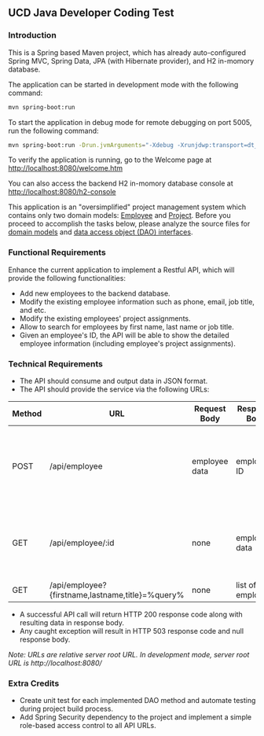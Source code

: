 UCD Java Developer Coding Test
------------------------------


### Introduction

This is a Spring based Maven project, which has already auto-configured Spring MVC, Spring Data, JPA (with Hibernate provider), and H2 in-momory database.

The application can be started in development mode with the following command:

```bash
mvn spring-boot:run
```

To start the application in debug mode for remote debugging on port 5005, run the following command: 

```bash
mvn spring-boot:run -Drun.jvmArguments="-Xdebug -Xrunjdwp:transport=dt_socket,server=y,suspend=n,address=5005"
```

To verify the application is running, go to the Welcome page at [http://localhost:8080/welcome.htm](http://localhost:8080/welcome.htm)

You can also access the backend H2 in-momory database console at [http://localhost:8080/h2-console](http://localhost:8080/h2-console)

This application is an "oversimplified" project management system which contains only two domain models: [Employee](https://github.com/talent-seeker/java-interview/blob/development/src/main/java/edu/ucdavis/afs/model/Employee.java) and [Project](https://github.com/talent-seeker/java-interview/blob/development/src/main/java/edu/ucdavis/afs/model/Project.java). Before you proceed to accomplish the tasks below, please analyze the source files for [domain models](https://github.com/talent-seeker/java-interview/tree/development/src/main/java/edu/ucdavis/afs/model) and [data access object (DAO) interfaces](https://github.com/talent-seeker/java-interview/tree/development/src/main/java/edu/ucdavis/afs/dao).


### Functional Requirements

Enhance the current application to implement a Restful API, which will provide the following functionalities:

* Add new employees to the backend database.
* Modify the existing employee information such as phone, email, job title, and etc.
* Modify the existing employees' project assignments.
* Allow to search for employees by first name, last name or job title.
* Given an employee's ID, the API will be able to show the detailed employee information (including employee's project assignments).


### Technical Requirements

* The API should consume and output data in JSON format.
* The API should provide the service via the following URLs:

Method | URL  |  Request Body  |  Response Body  |  Functionality
---    | ---  |  ---           |  ---            |  ---
POST   | /api/employee | employee data | employee ID | Save new/existing employee information with or without project assignments
GET    | /api/employee/:id | none | employee data | Get detailed information (including project assignments) for one employee
GET    | /api/employee?{firstname,lastname,title}=%query% | none | list of employees | Search for employees

* A successful API call will return HTTP 200 response code along with resulting data in response body.
* Any caught exception will result in HTTP 503 response code and null response body.

*Note: URLs are relative server root URL. In development mode, server root URL is http://localhost:8080/*


### Extra Credits

* Create unit test for each implemented DAO method and automate testing during project build process.
* Add Spring Security dependency to the project and implement a simple role-based access control to all API URLs.

